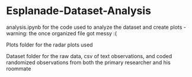 # Esplanade-Dataset-Analysis

analysis.ipynb for the code used to analyze the dataset and create plots - warning: the once organized file got messy :(


Plots folder for the radar plots used

Dataset folder for the raw data, csv of text observations, and coded randomized observations from both the primary researcher and his roommate
